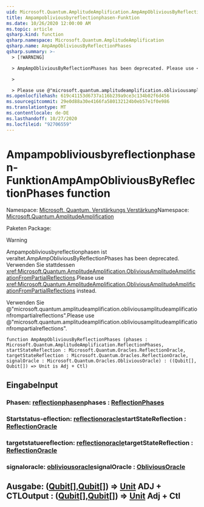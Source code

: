 ```yaml
---
uid: Microsoft.Quantum.AmplitudeAmplification.AmpAmpObliviousByReflectionPhases
title: Ampampobliviousbyreflectionphasen-Funktion
ms.date: 10/26/2020 12:00:00 AM
ms.topic: article
qsharp.kind: function
qsharp.namespace: Microsoft.Quantum.AmplitudeAmplification
qsharp.name: AmpAmpObliviousByReflectionPhases
qsharp.summary: >-
  > [!WARNING]

  > AmpAmpObliviousByReflectionPhases has been deprecated. Please use <xref:Microsoft.Quantum.AmplitudeAmplification.ObliviousAmplitudeAmplificationFromPartialReflections> instead.

  >

  > Please use @"microsoft.quantum.amplitudeamplification.obliviousamplitudeamplificationfrompartialreflections".
ms.openlocfilehash: 619c41153d6737a116b239a9ce3c134b02f6d456
ms.sourcegitcommit: 29e0d88a30e4166fa580132124b0eb57e1f0e986
ms.translationtype: MT
ms.contentlocale: de-DE
ms.lasthandoff: 10/27/2020
ms.locfileid: "92706559"
---
```

# <a name="ampampobliviousbyreflectionphases-function"></a><span data-ttu-id="220ce-102">Ampampobliviousbyreflectionphasen-Funktion</span><span class="sxs-lookup"><span data-stu-id="220ce-102">AmpAmpObliviousByReflectionPhases function</span></span>

<span data-ttu-id="220ce-103">Namespace: [Microsoft. Quantum. Verstärkungs Verstärkung](xref:Microsoft.Quantum.AmplitudeAmplification)</span><span class="sxs-lookup"><span data-stu-id="220ce-103">Namespace: [Microsoft.Quantum.AmplitudeAmplification](xref:Microsoft.Quantum.AmplitudeAmplification)</span></span>

<span data-ttu-id="220ce-104">Paketen [](https://nuget.org/packages/)</span><span class="sxs-lookup"><span data-stu-id="220ce-104">Package: [](https://nuget.org/packages/)</span></span>


> [!WARNING]
> <span data-ttu-id="220ce-105">Ampampobliviousbyreflectionphasen ist veraltet.</span><span class="sxs-lookup"><span data-stu-id="220ce-105">AmpAmpObliviousByReflectionPhases has been deprecated.</span></span> <span data-ttu-id="220ce-106">Verwenden Sie stattdessen <xref:Microsoft.Quantum.AmplitudeAmplification.ObliviousAmplitudeAmplificationFromPartialReflections>.</span><span class="sxs-lookup"><span data-stu-id="220ce-106">Please use <xref:Microsoft.Quantum.AmplitudeAmplification.ObliviousAmplitudeAmplificationFromPartialReflections> instead.</span></span>
>
> <span data-ttu-id="220ce-107">Verwenden Sie @"microsoft.quantum.amplitudeamplification.obliviousamplitudeamplificationfrompartialreflections".</span><span class="sxs-lookup"><span data-stu-id="220ce-107">Please use @"microsoft.quantum.amplitudeamplification.obliviousamplitudeamplificationfrompartialreflections".</span></span>



```qsharp
function AmpAmpObliviousByReflectionPhases (phases : Microsoft.Quantum.AmplitudeAmplification.ReflectionPhases, startStateReflection : Microsoft.Quantum.Oracles.ReflectionOracle, targetStateReflection : Microsoft.Quantum.Oracles.ReflectionOracle, signalOracle : Microsoft.Quantum.Oracles.ObliviousOracle) : ((Qubit[], Qubit[]) => Unit is Adj + Ctl)
```


## <a name="input"></a><span data-ttu-id="220ce-108">Eingabe</span><span class="sxs-lookup"><span data-stu-id="220ce-108">Input</span></span>

### <a name="phases--reflectionphases"></a><span data-ttu-id="220ce-109">Phasen: [reflectionphasen](xref:Microsoft.Quantum.AmplitudeAmplification.ReflectionPhases)</span><span class="sxs-lookup"><span data-stu-id="220ce-109">phases : [ReflectionPhases](xref:Microsoft.Quantum.AmplitudeAmplification.ReflectionPhases)</span></span>




### <a name="startstatereflection--reflectionoracle"></a><span data-ttu-id="220ce-110">Startstatus-eflection: [reflectionoracle](xref:Microsoft.Quantum.Oracles.ReflectionOracle)</span><span class="sxs-lookup"><span data-stu-id="220ce-110">startStateReflection : [ReflectionOracle](xref:Microsoft.Quantum.Oracles.ReflectionOracle)</span></span>




### <a name="targetstatereflection--reflectionoracle"></a><span data-ttu-id="220ce-111">targetstatuereflection: [reflectionoracle](xref:Microsoft.Quantum.Oracles.ReflectionOracle)</span><span class="sxs-lookup"><span data-stu-id="220ce-111">targetStateReflection : [ReflectionOracle](xref:Microsoft.Quantum.Oracles.ReflectionOracle)</span></span>




### <a name="signaloracle--obliviousoracle"></a><span data-ttu-id="220ce-112">signaloracle: [obliviousoracle](xref:Microsoft.Quantum.Oracles.ObliviousOracle)</span><span class="sxs-lookup"><span data-stu-id="220ce-112">signalOracle : [ObliviousOracle](xref:Microsoft.Quantum.Oracles.ObliviousOracle)</span></span>





## <a name="output--qubitqubit--unit-adj--ctl"></a><span data-ttu-id="220ce-113">Ausgabe: ([Qubit](xref:microsoft.quantum.lang-ref.qubit)[],[Qubit](xref:microsoft.quantum.lang-ref.qubit)[]) => [Unit](xref:microsoft.quantum.lang-ref.unit) ADJ + CTL</span><span class="sxs-lookup"><span data-stu-id="220ce-113">Output : ([Qubit](xref:microsoft.quantum.lang-ref.qubit)[],[Qubit](xref:microsoft.quantum.lang-ref.qubit)[]) => [Unit](xref:microsoft.quantum.lang-ref.unit) Adj + Ctl</span></span>

